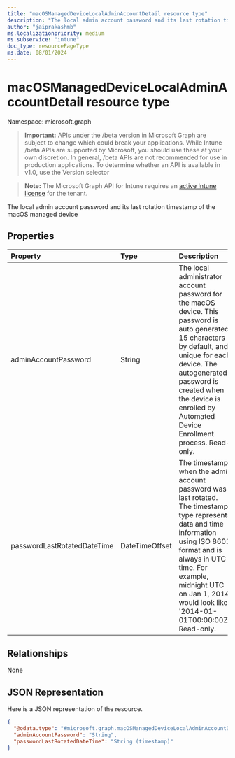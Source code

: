 ```yaml
---
title: "macOSManagedDeviceLocalAdminAccountDetail resource type"
description: "The local admin account password and its last rotation timestamp of the macOS managed device"
author: "jaiprakashmb"
ms.localizationpriority: medium
ms.subservice: "intune"
doc_type: resourcePageType
ms.date: 08/01/2024
---
```


# macOSManagedDeviceLocalAdminAccountDetail resource type

Namespace: microsoft.graph

> **Important:** APIs under the /beta version in Microsoft Graph are subject to change which could break your applications. While Intune /beta APIs are supported by Microsoft, you should use these at your own discretion. In general, /beta APIs are not recommended for use in production applications. To determine whether an API is available in v1.0, use the Version selector

> **Note:** The Microsoft Graph API for Intune requires an [active Intune license](https://go.microsoft.com/fwlink/?linkid=839381) for the tenant.

The local admin account password and its last rotation timestamp of the macOS managed device

## Properties
|Property|Type|Description|
|:---|:---|:---|
|adminAccountPassword|String|The local administrator account password for the macOS device. This password is auto generated, 15 characters by default, and unique for each device. The autogenerated password is created when the device is enrolled by Automated Device Enrollment process. Read-only.|
|passwordLastRotatedDateTime|DateTimeOffset|The timestamp when the admin account password was last rotated. The timestamp type represents data and time information using ISO 8601 format and is always in UTC time. For example, midnight UTC on Jan 1, 2014 would look like '2014-01-01T00:00:00Z'. Read-only.|

## Relationships
None

## JSON Representation
Here is a JSON representation of the resource.
<!-- {
  "blockType": "resource",
  "@odata.type": "microsoft.graph.macOSManagedDeviceLocalAdminAccountDetail"
}
-->
``` json
{
  "@odata.type": "#microsoft.graph.macOSManagedDeviceLocalAdminAccountDetail",
  "adminAccountPassword": "String",
  "passwordLastRotatedDateTime": "String (timestamp)"
}
```